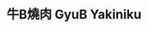 ---
title: "牛B燒肉 GyuB Yakiniku"
description: "牛B燒肉 GyuB Yakiniku"
layout: shop
keywords:
  - 美食競賽
  - 台灣美食
  - 美食精選
datePublished: "2025-06-30"
dateModified: "2025-07-02"
city: "台北市"
district: "大安區"
address: "台北市大安區東豐街64號"
phone: "0223250660"
geo: "25.03589691280263, 121.54770382329203"
google_map: "https://maps.app.goo.gl/LycmXKQK7jNz9x3w8"
footinder: "https://footinder.com.tw/%E5%8F%B0%E5%8C%97%E5%B8%82%E5%A4%A7%E5%AE%89%E5%8D%80/104634/"
official: "https://www.facebook.com/GyuB.Yakiniku/"
award:
  - name: "500盤"
    year: "2024"
    entries:
      - dishes:
          - "厚切牛舌"

---